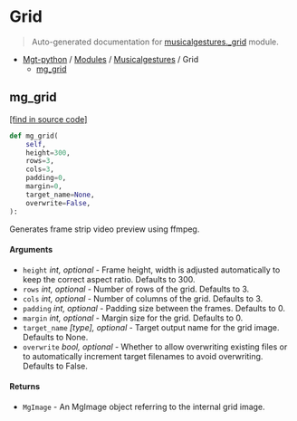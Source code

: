 # Grid

> Auto-generated documentation for [musicalgestures._grid](https://github.com/fourMs/MGT-python/blob/master/musicalgestures/_grid.py) module.

- [Mgt-python](../README.md#mgt-python) / [Modules](../MODULES.md#mgt-python-modules) / [Musicalgestures](index.md#musicalgestures) / Grid
    - [mg_grid](#mg_grid)

## mg_grid

[[find in source code]](https://github.com/fourMs/MGT-python/blob/master/musicalgestures/_grid.py#L7)

```python
def mg_grid(
    self,
    height=300,
    rows=3,
    cols=3,
    padding=0,
    margin=0,
    target_name=None,
    overwrite=False,
):
```

Generates frame strip video preview using ffmpeg.

#### Arguments

- `height` *int, optional* - Frame height, width is adjusted automatically to keep the correct aspect ratio. Defaults to 300.
- `rows` *int, optional* - Number of rows of the grid. Defaults to 3.
- `cols` *int, optional* - Number of columns of the grid. Defaults to 3.
- `padding` *int, optional* - Padding size between the frames. Defaults to 0.
- `margin` *int, optional* - Margin size for the grid. Defaults to 0.
- `target_name` *[type], optional* - Target output name for the grid image. Defaults to None.
- `overwrite` *bool, optional* - Whether to allow overwriting existing files or to automatically increment target filenames to avoid overwriting. Defaults to False.

#### Returns

- `MgImage` - An MgImage object referring to the internal grid image.
